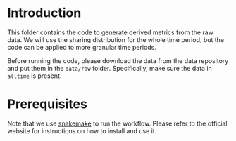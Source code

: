 # Introduction

This folder contains the code to generate derived metrics from the raw data.
We will use the sharing distribution for the whole time period, but the code can be applied to more granular time periods.

Before running the code, please download the data from the data repository and put them in the `data/raw` folder.
Specifically, make sure the data in `alltime` is present.

# Prerequisites

Note that we use [snakemake](https://snakemake.readthedocs.io/en/stable/) to run the workflow.
Please refer to the official website for instructions on how to install and use it.